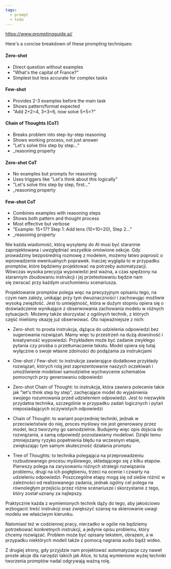 ```yaml
---
tags:
  - prompt
  - todo
---
```

https://www.promptingguide.ai/

Here's a concise breakdown of these prompting techniques:

#### Zero-shot
- Direct question without examples
- "What's the capital of France?"
- Simplest but less accurate for complex tasks

#### Few-shot
- Provides 2-3 examples before the main task
- Shows pattern/format expected
- "Add 2+2=4, 3+3=6, now solve 5+5=?"

#### Chain of Thoughts (CoT)
- Breaks problem into step-by-step reasoning
- Shows working process, not just answer
- "Let's solve this step by step..."
- _reasoning property

#### Zero-shot CoT
- No examples but prompts for reasoning
- Uses triggers like "Let's think about this logically"
- "Let's solve this step by step, first..."
- _reasoning property

#### Few-shot CoT
- Combines examples with reasoning steps
- Shows both pattern and thought process
- Most effective but verbose
- "Example: 15+17? Step 1: Add tens (10+10=20), Step 2..."
- _reasoning property


Nie każda wiadomość, którą wysyłamy do AI musi być starannie zaprojektowana i uwzględniać wszystkie omówione sekcje. Gdy prowadzimy bezpośrednią rozmowę z modelem, możemy łatwo poprosić o wprowadzenie ewentualnych poprawek. Inaczej wygląda to w przypadku promptów, które będziemy projektować na potrzeby automatyzacji. Wówczas wysoka precyzja wypowiedzi jest ważna, a czas spędzony na starannym zbudowaniu instrukcji i jej przetestowaniu będzie nam się zwracać przy każdym uruchomieniu scenariusza.

Projektowanie promptów polega więc na precyzyjnym opisaniu tego, na czym nam zależy, unikając przy tym dwuznaczności i zachowując możliwie wysoką zwięzłość. Jest to umiejętność, która w dużym stopniu opiera się o doświadczenie wynikające z obserwowania zachowania modelu w różnych sytuacjach. Możemy także skorzystać z ogólnych technik, z których część mieliśmy okazję już obserwować. Oto najważniejsze z nich:

- Zero-shot: to prosta instrukcja, dążąca do udzielenia odpowiedzi bez sugerowania rozwiązań. Mamy więc tu przestrzeń na dużą dowolność i kreatywność wypowiedzi. Przykładem może być zadanie zwykłego pytania czy prośba o przetłumaczenie tekstu. Model opiera się tutaj wyłącznie o swoje własne zdolności do podążania za instrukcjami
    
- One-shot / Few-shot: to instrukcje zawierające dodatkowe przykłady rozwiązań, których rolą jest zaprezentowanie naszych oczekiwań i umożliwienie modelowi samodzielne wychwycenie schematów pomocnych przy generowaniu odpowiedzi
    
- Zero-shot Chain of Thought: to instrukcja, która zawiera polecenie takie jak "let's think step by step", zachęcające model do wyjaśnienia swojego rozumowania przed udzieleniem odpowiedzi. Jest to niezwykle przydatna technika, szczególnie w przypadku zadań logicznych i pytań nieposiadających oczywistych odpowiedzi
    
- Chain of Thought: to wariant poprzedniej techniki, jednak w przeciwieństwie do niej, proces myślowy nie jest generowany przez model, lecz tworzymy go samodzielnie. Budujemy więc opis dojścia do rozwiązania, a samą odpowiedź pozostawiamy modelowi. Dzięki temu zmniejszamy ryzyko popełnienia błędu na wczesnym etapie, zwiększając tym samym skuteczność działania promptu
    
- Tree of Thoughts: to technika polegająca na przeprowadzeniu rozbudowanego procesu myślowego, składającego się z kilku etapów. Pierwszy polega na zarysowaniu różnych strategii rozwiązania problemu, drugi na ich pogłębieniu, trzeci na ocenie i czwarty na udzieleniu odpowiedzi. Poszczególne etapy mogą się od siebie różnić w zależności od realizowanego zadania, jednak ogólny cel polega na równoległym przejściu przez różne scenariusze i skorzystanie z tego, który został uznany za najlepszy.
    

Praktycznie każda z wymienionych technik dąży do tego, aby jakościowo wzbogacić treść instrukcji oraz zwiększyć szansę na skierowanie uwagi modelu we właściwym kierunku.

Natomiast też w codziennej pracy, nierzadko w ogóle nie będziemy potrzebować konkretnych instrukcji, a jedynie opisu problemu, który chcemy rozwiązać. Problem może być opisany tekstem, obrazem, a w przypadku niektórych modeli także z pomocą nagrania audio bądź wideo.

Z drugiej strony, gdy przyjdzie nam projektować automatyzacje czy nawet proste akcje dla narzędzi takich jak Alice, to tutaj wymienione wyżej techniki tworzenia promptów nadal odgrywają ważną rolę.
